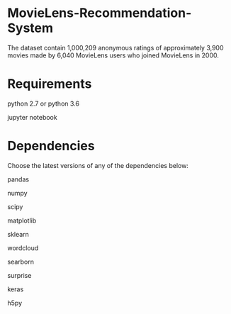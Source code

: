 # MovieLens-Recommendation-System
The dataset contain 1,000,209 anonymous ratings of approximately 3,900 movies made by 6,040 MovieLens users who joined MovieLens in 2000.

# Requirements
python 2.7 or python 3.6

jupyter notebook

# Dependencies
Choose the latest versions of any of the dependencies below:

pandas

numpy

scipy

matplotlib

sklearn

wordcloud

searborn

surprise

keras

h5py
